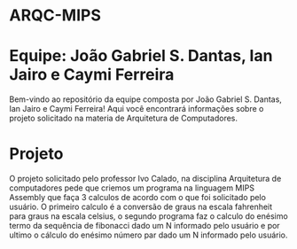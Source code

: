 # ARQC-MIPS

# Equipe: João Gabriel S. Dantas, Ian Jairo e Caymi Ferreira
Bem-vindo ao repositório da equipe composta por João Gabriel S. Dantas, Ian Jairo e Caymi Ferreira! Aqui você encontrará informações sobre o projeto solicitado na materia de Arquitetura de Computadores.

# Projeto
O projeto solicitado pelo professor Ivo Calado, na disciplina Arquitetura de computadores pede que criemos um programa na linguagem MIPS Assembly que faça 3 calculos de acordo com o que foi solicitado pelo usuário. O primeiro calculo é a conversão de graus na escala fahrenheit para graus na escala celsius, o segundo programa faz o calculo do enésimo termo da sequência de fibonacci dado um N informado pelo usuário e por ultimo o cálculo do enésimo número par dado um N informado pelo usuário.
